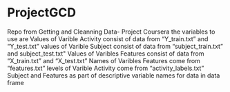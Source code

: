 # ProjectGCD
Repo from Getting and Cleanning Data- Project Coursera
the variables to use are
Values of Varible Activity consist of data from “Y_train.txt” and “Y_test.txt”
values of Varible Subject consist of data from “subject_train.txt” and subject_test.txt"
Values of Varibles Features consist of data from “X_train.txt” and “X_test.txt”
Names of Varibles Features come from “features.txt”
levels of Varible Activity come from “activity_labels.txt”
Subject and Features as part of descriptive variable names for data in data frame